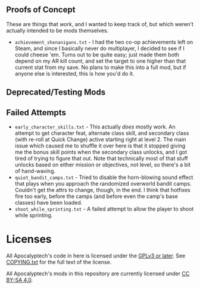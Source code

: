 ## Proofs of Concept

These are things that *work*, and I wanted to keep track of, but which
weren't actually intended to be mods themselves.

- `achievement_shenanigans.txt` - I had the two co-op achievements left on
  Steam, and since I basically never do multiplayer, I decided to see if I could
  cheese 'em.  Turns out to be quite easy; just made them both depend on my
  AR kill count, and set the target to one higher than that current stat from
  my save.  No plans to make this into a full mod, but if anyone else is
  interested, this is how you'd do it.

## Deprecated/Testing Mods


## Failed Attempts

- `early_character_skills.txt` - This actually *does* mostly work.  An attempt
  to get character feat, alternate class skill, and secondary class (with
  re-roll at Quick Change) active starting right at level 2.  The main issue
  which caused me to shuffle it over here is that it stopped giving me the
  bonus skill points when the secondary class unlocks, and I got tired of
  trying to figure that out.  Note that technically most of that stuff unlocks
  based on either mission or objectives, not level, so there's a bit of
  hand-waving.
- `quiet_bandit_camps.txt` - Tried to disable the horn-blowing sound effect
  that plays when you approach the randomized overworld bandit camps.  Couldn't
  get the attrs to change, though, in the end.  I think that hotfixes fire too
  early, before the camps (and before even the camp's base classes) have been
  loaded.
- `shoot_while_sprinting.txt` - A failed attempt to allow the player to shoot
  while sprinting.

Licenses
========

All Apocalyptech's code in here is licensed under the
[GPLv3 or later](https://www.gnu.org/licenses/quick-guide-gplv3.html).
See [COPYING.txt](../COPYING.txt) for the full text of the license.

All Apocalyptech's mods in this repository are currently licensed under
[CC BY-SA 4.0](https://creativecommons.org/licenses/by-sa/4.0/).

